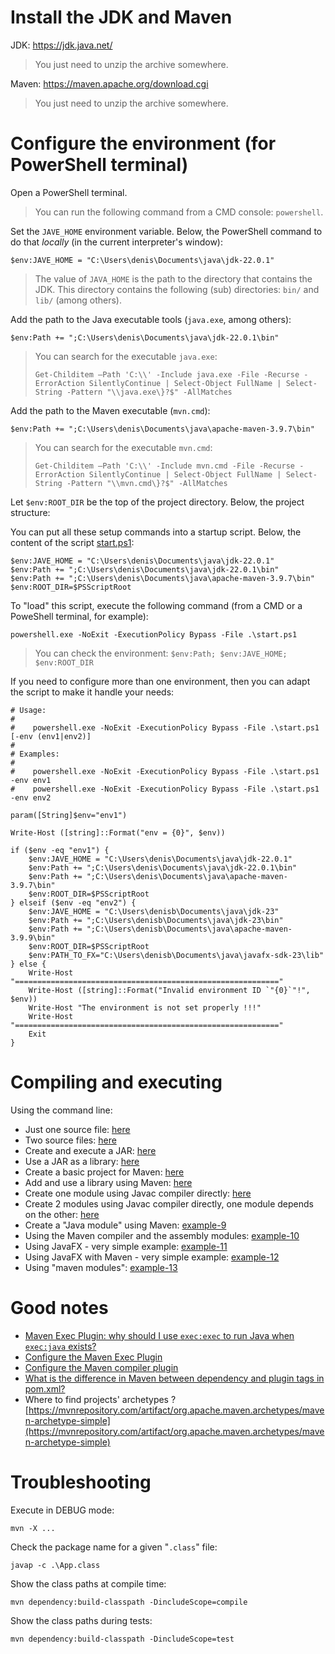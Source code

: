 # Install the JDK and Maven

JDK: https://jdk.java.net/

> You just need to unzip the archive somewhere.

Maven: https://maven.apache.org/download.cgi

> You just need to unzip the archive somewhere.

# Configure the environment (for PowerShell terminal)

Open a PowerShell terminal.

> You can run the following command from a CMD console: `powershell`.

Set the `JAVE_HOME` environment variable. Below, the PowerShell command to do that *locally* (in the current interpreter's window):

	$env:JAVE_HOME = "C:\Users\denis\Documents\java\jdk-22.0.1"

> The value of `JAVA_HOME` is the path to the directory that contains the JDK. This directory contains the following (sub) directories: `bin/` and `lib/` (among others).

Add the path to the Java executable tools (`java.exe`, among others):

	$env:Path += ";C:\Users\denis\Documents\java\jdk-22.0.1\bin"

> You can search for the executable `java.exe`:
> 
> `Get-Childitem –Path 'C:\\' -Include java.exe -File -Recurse -ErrorAction SilentlyContinue | Select-Object FullName | Select-String -Pattern "\\java.exe\}?$" -AllMatches`

Add the path to the Maven executable (`mvn.cmd`):

	$env:Path += ";C:\Users\denis\Documents\java\apache-maven-3.9.7\bin"

> You can search for the executable `mvn.cmd`:
> 
> `Get-Childitem –Path 'C:\\' -Include mvn.cmd -File -Recurse -ErrorAction SilentlyContinue | Select-Object FullName | Select-String -Pattern "\\mvn.cmd\}?$" -AllMatches`

Let `$env:ROOT_DIR` be the top of the project directory. Below, the project structure:

You can put all these setup commands into a startup script. Below, the content of the script [start.ps1](start.ps1):

	$env:JAVE_HOME = "C:\Users\denis\Documents\java\jdk-22.0.1"
	$env:Path += ";C:\Users\denis\Documents\java\jdk-22.0.1\bin"
	$env:Path += ";C:\Users\denis\Documents\java\apache-maven-3.9.7\bin"
	$env:ROOT_DIR=$PSScriptRoot

To "load" this script, execute the following command (from a CMD or a PoweShell terminal, for example):

	powershell.exe -NoExit -ExecutionPolicy Bypass -File .\start.ps1

> You can check the environment: `$env:Path; $env:JAVE_HOME; $env:ROOT_DIR`

If you need to configure more than one environment, then you can adapt the script to make it handle your needs:

	# Usage:
	#
	#    powershell.exe -NoExit -ExecutionPolicy Bypass -File .\start.ps1 [-env (env1|env2)]
	# 
	# Examples:
	#
	#    powershell.exe -NoExit -ExecutionPolicy Bypass -File .\start.ps1 -env env1
	#    powershell.exe -NoExit -ExecutionPolicy Bypass -File .\start.ps1 -env env2

	param([String]$env="env1") 

	Write-Host ([string]::Format("env = {0}", $env))

	if ($env -eq "env1") {
		$env:JAVE_HOME = "C:\Users\denis\Documents\java\jdk-22.0.1"
		$env:Path += ";C:\Users\denis\Documents\java\jdk-22.0.1\bin"
		$env:Path += ";C:\Users\denis\Documents\java\apache-maven-3.9.7\bin"
		$env:ROOT_DIR=$PSScriptRoot
	} elseif ($env -eq "env2") {
		$env:JAVE_HOME = "C:\Users\denisb\Documents\java\jdk-23"
		$env:Path += ";C:\Users\denisb\Documents\java\jdk-23\bin"
		$env:Path += ";C:\Users\denisb\Documents\java\apache-maven-3.9.9\bin"
		$env:ROOT_DIR=$PSScriptRoot	
		$env:PATH_TO_FX="C:\Users\denisb\Documents\java\javafx-sdk-23\lib"
	} else {
		Write-Host "==========================================================="
		Write-Host ([string]::Format("Invalid environment ID `"{0}`"!", $env))
		Write-Host "The environment is not set properly !!!"
		Write-Host "==========================================================="
		Exit
	}

# Compiling and executing

Using the command line:

* Just one source file: [here](example-1)
* Two source files: [here](example-2)
* Create and execute a JAR: [here](example-3)
* Use a JAR as a library: [here](example-4)
* Create a basic project for Maven: [here](example-5)
* Add and use a library using Maven: [here](example-6)
* Create one module using Javac compiler directly: [here](example-7)
* Create 2 modules using Javac compiler directly, one module depends on the other: [here](example-8)
* Create a "Java module" using Maven: [example-9](example-9)
* Using the Maven compiler and the assembly modules: [example-10](example-10)
* Using JavaFX - very simple example: [example-11](example-11)
* Using JavaFX with Maven - very simple example: [example-12](example-12)
* Using "maven modules": [example-13](example-13)

# Good notes

* [Maven Exec Plugin: why should I use `exec:exec` to run Java when `exec:java` exists?](notes/note-exec-1.md)
* [Configure the Maven Exec Plugin](notes/note-exec-2.md)
* [Configure the Maven compiler plugin](notes/note-compiler-1.md)
* [What is the difference in Maven between dependency and plugin tags in pom.xml?](https://stackoverflow.com/questions/11881663/what-is-the-difference-in-maven-between-dependency-and-plugin-tags-in-pom-xml)
* Where to find projects' archetypes ? [https://mvnrepository.com/artifact/org.apache.maven.archetypes/maven-archetype-simple](https://mvnrepository.com/artifact/org.apache.maven.archetypes/maven-archetype-simple)

# Troubleshooting

Execute in DEBUG mode:

	mvn -X ...

Check the package name for a given "`.class`" file:

	javap -c .\App.class

Show the class paths at compile time:

	mvn dependency:build-classpath -DincludeScope=compile

Show the class paths during tests:

	mvn dependency:build-classpath -DincludeScope=test
